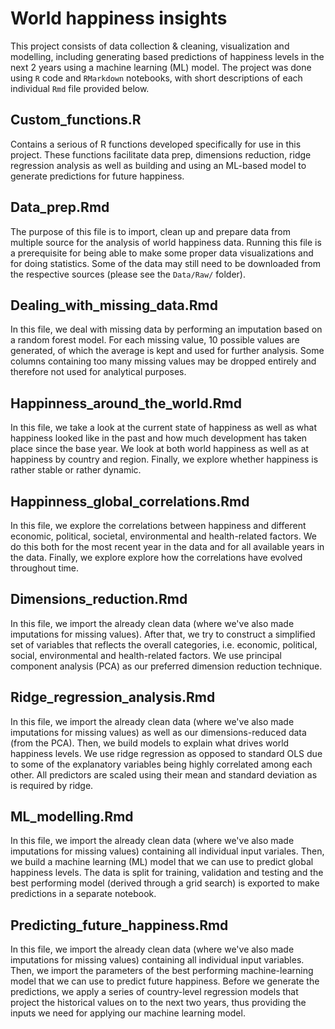# World happiness insights

This project consists of data collection & cleaning, visualization and modelling, including generating based predictions of happiness levels in the next 2 years using a machine learning (ML) model. The project was done using `R` code and `RMarkdown` notebooks, with short descriptions of each individual `Rmd` file provided below.

## Custom_functions.R

Contains a serious of R functions developed specifically for use in this project. These functions facilitate data prep, dimensions reduction, ridge regression analysis as well as building and using an ML-based model to generate predictions for future happiness.

## Data_prep.Rmd

The purpose of this file is to import, clean up and prepare data from multiple source for the analysis of world happiness data. Running this file is a prerequisite for being able to make some proper data visualizations and for doing statistics. Some of the data may still need to be downloaded from the respective sources (please see the `Data/Raw/` folder).

## Dealing_with_missing_data.Rmd

In this file, we deal with missing data by performing an imputation based on a random forest model. For each missing value, 10 possible values are generated, of which the average is kept and used for further analysis. Some columns containing too many missing values may be dropped entirely and therefore not used for analytical purposes.

## Happinness_around_the_world.Rmd

In this file, we take a look at the current state of happiness as well as what happiness looked like in the past and how much development has taken place since the base year. We look at both world happiness as well as at happiness by country and region. Finally, we explore whether happiness is rather stable or rather dynamic.

## Happinness_global_correlations.Rmd

In this file, we explore the correlations between happiness and different economic, political, societal, environmental and health-related factors. We do this both for the most recent year in the data and for all available years in the data. Finally, we explore explore how the correlations have evolved throughout time.

## Dimensions_reduction.Rmd

In this file, we import the already clean data (where we've also made imputations for missing values). After that, we try to construct a simplified set of variables that reflects the overall categories, i.e. economic, political, social, environmental and health-related factors. We use principal component analysis (PCA) as our preferred dimension reduction technique.

## Ridge_regression_analysis.Rmd

In this file, we import the already clean data (where we've also made imputations for missing values) as well as our dimensions-reduced data (from the PCA). Then, we build models to explain what drives world happiness levels. We use ridge regression as opposed to standard OLS due to some of the explanatory variables being highly correlated among each other. All predictors are scaled using their mean and standard deviation as is required by ridge.

## ML_modelling.Rmd

In this file, we import the already clean data (where we've also made imputations for missing values) containing all individual input variales. Then, we build a machine learning (ML) model that we can use to predict global happiness levels. The data is split for training, validation and testing and the best performing model (derived through a grid search) is exported to make predictions in a separate notebook.

## Predicting_future_happiness.Rmd

In this file, we import the already clean data (where we've also made imputations for missing values) containing all individual input variables. Then, we import the parameters of the best performing machine-learning model that we can use to predict future happiness. Before we generate the predictions, we apply a series of country-level regression models that project the historical values on to the next two years, thus providing the inputs we need for applying our machine learning model.
